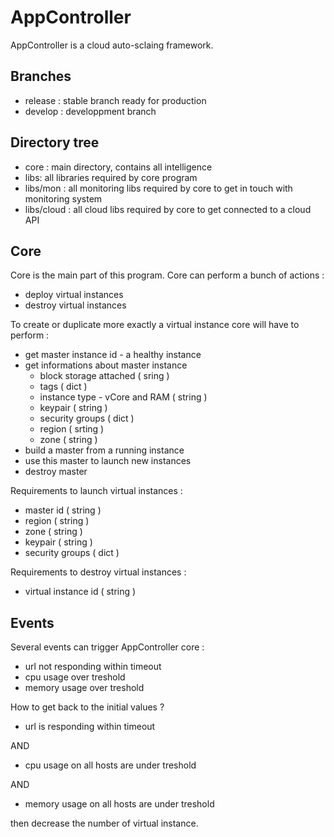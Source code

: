 # AppController

AppController is a cloud auto-sclaing framework.

## Branches

 * release : stable branch ready for production
 * develop : developpment branch

## Directory tree

  * core : main directory, contains all intelligence
  * libs: all libraries required by core program
  * libs/mon : all monitoring libs required by core to get in touch with monitoring system
  * libs/cloud : all cloud libs required by core to get connected to a cloud API

## Core

Core is the main part of this program. Core can perform a bunch of actions :

 * deploy virtual instances
 * destroy virtual instances

 To create or duplicate more exactly a virtual instance core will have to perform :

  * get master instance id - a healthy instance
  * get informations about master instance
    * block storage attached ( sring )
    * tags ( dict )
    * instance type - vCore and RAM ( string )
    * keypair ( string )
    * security groups ( dict )
    * region ( srting )
    * zone ( string )
  * build a master from a running instance
  * use this master to launch new instances
  * destroy master

Requirements to launch virtual instances :

  * master id ( string )
  * region ( string )
  * zone ( string )
  * keypair ( string )
  * security groups ( dict )

Requirements to destroy virtual instances :

  * virtual instance id ( string )

## Events

Several events can trigger AppController core :

  * url not responding within timeout
  * cpu usage over treshold
  * memory usage over treshold

How to get back to the initial values ?

  * url is responding within timeout

  AND

  * cpu usage on all hosts are under treshold

  AND

  * memory usage on all hosts are under treshold

then decrease the number of virtual instance.
